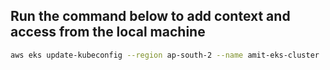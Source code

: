 ## Run the command below to add context and access from the local machine
```sh
aws eks update-kubeconfig --region ap-south-2 --name amit-eks-cluster
```
